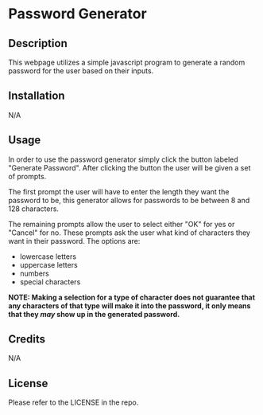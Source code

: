 # Password Generator
## Description
This webpage utilizes a simple javascript program to generate a random password for the user based on their inputs.

## Installation
N/A

## Usage
In order to use the password generator simply click the button labeled "Generate Password". After clicking the button the user will be given a set of prompts. 

The first prompt the user will have to enter the length they want the password to be, this generator allows for passwords to be between 8 and 128 characters.

The remaining prompts allow the user to select either "OK" for yes or "Cancel" for no. These prompts ask the user what kind of characters they want in their password. The options are:

* lowercase letters
* uppercase letters
* numbers
* special characters

**NOTE: Making a selection for a type of character does not guarantee that any characters of that type will make it into the password, it only means that they *may* show up in the generated password.**

## Credits
N/A

## License
Please refer to the LICENSE in the repo.